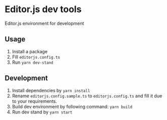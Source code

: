 # Editor.js dev tools

Editor.js environment for development

## Usage 

1. Install a package
2. Fill `editorjs.config.ts`
3. Run `yarn dev-stand`

## Development

1. Install dependencies by `yarn install`
2. Rename `editorjs.config.sample.ts` to `editorjs.config.ts` and fill it due to your requirements.
3. Build dev environment by following command: `yarn build`
4. Run dev stand by `yarn start`


